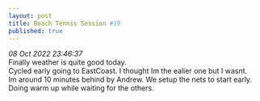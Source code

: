 ```yaml
---
layout: post
title: Beach Tennis Session #19
published: true
---
```


_08 Oct 2022 23:46:37_
<br>
Finally weather is quite good today.
<br>
Cycled early going to EastCoast. I thought Im the ealier one but I wasnt.
<br> 
Im around 10 minutes behind by Andrew. We setup the nets to start early.
<br> 
Doing warm up while waiting for the others.

